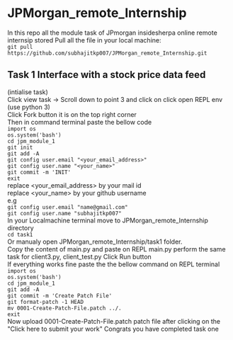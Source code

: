 # JPMorgan_remote_Internship
In this repo all the module task of JPmorgan insidesherpa online remote internsip stored
Pull all the file in your local machine:
<br>``git pull https://github.com/subhajitkp007/JPMorgan_remote_Internship.git``
## Task 1 Interface with a stock price data feed
(intialise task) <br>
Click view task -> Scroll down to point 3 and click on click open REPL env (use python 3)<br>
Click Fork button it is on the top right corner<br>
Then in command terminal paste the bellow code <br>
``import os ``<br>
``os.system('bash')``<br>
``cd jpm_module_1``<br>
``git init``<br>
``git add -A``<br>
``git config user.email "<your_email_address>"``<br>
``git config user.name "<your_name>"``<br>
``git commit -m 'INIT'``<br>
``exit``<br>
replace <your_email_address> by your mail id<br>
replace <your_name> by your github username<br>
e.g<br>
``git config user.email "name@gmail.com"``<br>
``git config user.name "subhajitkp007"``<br>
In your Localmachine terminal move to JPMorgan_remote_Internship directory<br>
``cd task1``<br>
Or manualy open JPMorgan_remote_Internship/task1 folder.<br>
Copy the content of main.py and paste on REPL main.py
perform the same task for client3.py,
client_test.py
Click Run button<br>
If everything works fine paste the the bellow command on REPL terminal<br>
``import os``<br>
``os.system('bash')``<br>
``cd jpm_module_1``<br>
``git add -A``<br>
``git commit -m 'Create Patch File'``<br>
``git format-patch -1 HEAD``<br>
``mv 0001-Create-Patch-File.patch ../.``<br>
``exit``<br>
Now upload 0001-Create-Patch-File.patch patch file after clicking on the
"Click here to submit your work"
Congrats you have completed task one
